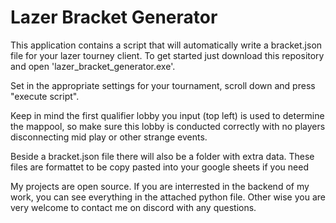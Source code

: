 # Lazer Bracket Generator

This application contains a script that will automatically write a bracket.json file for your lazer tourney client. To get started just download this repository and open 'lazer_bracket_generator.exe'. 

Set in the appropriate settings for your tournament, scroll down and press "execute script".

Keep in mind the first qualifier lobby you input (top left) is used to determine the mappool, so make sure this lobby is conducted correctly with no players disconnecting mid play or other strange events.

Beside a bracket.json file there will also be a folder with extra data. These files are formattet to be copy pasted into your google sheets if you need

My projects are open source. If you are interrested in the backend of my work, you can see everything in the attached python file. Other wise you are very welcome to contact me on discord with any questions.